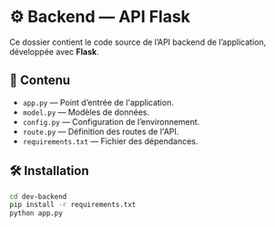 # ⚙️ Backend — API Flask

Ce dossier contient le code source de l’API backend de l’application, développée avec **Flask**.

## 📄 Contenu

- `app.py` — Point d’entrée de l'application.
- `model.py` — Modèles de données.
- `config.py` — Configuration de l’environnement.
- `route.py` — Définition des routes de l'API.
- `requirements.txt` — Fichier des dépendances.

## 🛠️ Installation

```bash
cd dev-backend
pip install -r requirements.txt
python app.py
